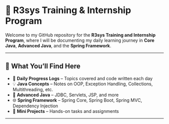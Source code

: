 # 🌱 R3sys Training & Internship Program

Welcome to my GitHub repository for the **R3sys Training and Internship Program**, where I will be documenting my daily learning journey in **Core Java**, **Advanced Java**, and the **Spring Framework**.

---

## 📘 What You’ll Find Here

- 📌 **Daily Progress Logs** – Topics covered and code written each day
- 💡 **Java Concepts** – Notes on OOP, Exception Handling, Collections, Multithreading, etc.
- 🧩 **Advanced Java** – JDBC, Servlets, JSP, and more
- 🌐 **Spring Framework** – Spring Core, Spring Boot, Spring MVC, Dependency Injection
- 🔨 **Mini Projects** – Hands-on tasks and assignments

---



